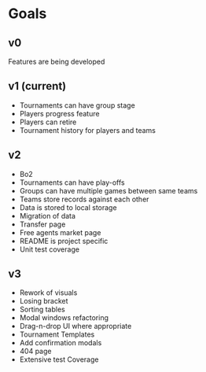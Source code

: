 # Goals

## v0

Features are being developed

## v1 (current)

* Tournaments can have group stage
* Players progress feature
* Players can retire
* Tournament history for players and teams

## v2

* Bo2
* Tournaments can have play-offs
* Groups can have multiple games between same teams
* Teams store records against each other
* Data is stored to local storage
* Migration of data
* Transfer page
* Free agents market page
* README is project specific
* Unit test coverage

## v3

* Rework of visuals
* Losing bracket
* Sorting tables
* Modal windows refactoring
* Drag-n-drop UI where appropriate
* Tournament Templates
* Add confirmation modals
* 404 page
* Extensive test Coverage
